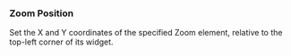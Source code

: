 ### Zoom Position

Set the X and Y coordinates of the specified Zoom element, relative to
the top-left corner of its widget.
